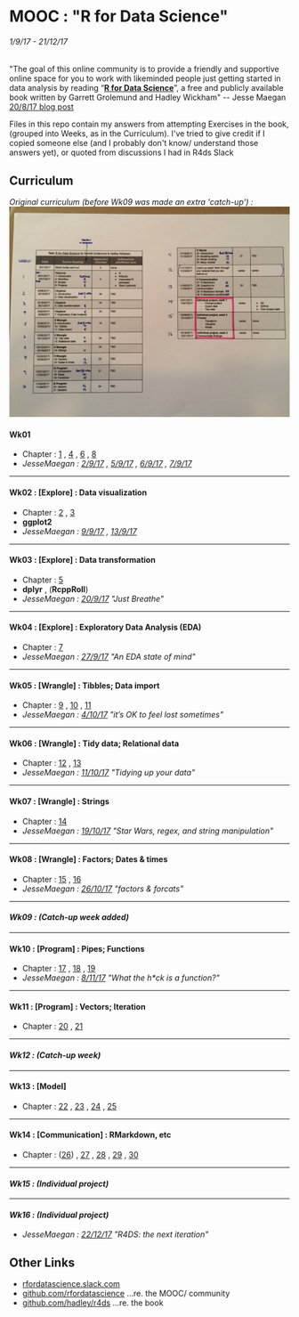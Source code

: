 # MOOC : "R for Data Science"
###### 1/9/17 - 21/12/17

"The goal of this online community is to provide a friendly and supportive online space for you to work with likeminded people just getting started in data analysis by reading “[**R for Data Science**](http://r4ds.had.co.nz/)”, a free and publicly available book written by Garrett Grolemund and Hadley Wickham" -- Jesse Maegan [20/8/17 blog post](https://medium.com/@kierisi/join-the-r-for-data-science-online-learning-community-842527222ab3)

Files in this repo contain my answers from attempting Exercises in the book, (grouped into Weeks, as in the Curriculum). I've tried to give credit if I copied someone else (and I probably don't know/ understand those answers yet), or quoted from discussions I had in R4ds Slack

## Curriculum

_Original curriculum (before Wk09 was made an extra 'catch-up') :_
![original curriculum](curriculum_0917.jpg)

#### Wk01
* Chapter : [1](http://r4ds.had.co.nz/introduction.html) , [4](http://r4ds.had.co.nz/workflow-basics.html) , [6](http://r4ds.had.co.nz/workflow-scripts.html) , [8](http://r4ds.had.co.nz/workflow-projects.html)
* _JesseMaegan : [2/9/17](https://medium.com/@kierisi/r4ds-onboarding-reflections-22b71878821f) , [5/9/17](https://medium.com/@kierisi/r4ds-learning-to-learn-b22ffa7419f8) , [6/9/17](https://medium.com/@kierisi/r4ds-week-1-dont-panic-e9e290062806) , [7/9/17](https://medium.com/@kierisi/r4ds-week-1-reflection-fbdbc336adc)_

---

#### Wk02 : [Explore] : Data visualization
* Chapter : [2](http://r4ds.had.co.nz/explore-intro.html) , [3](http://r4ds.had.co.nz/data-visualisation.html)
* **ggplot2**
* _JesseMaegan : [9/9/17](https://medium.com/@kierisi/r4ds-week-2-data-visualization-vocabulary-fc8fa4d20d2d) , [13/9/17](https://medium.com/@kierisi/r4ds-week-2-its-not-too-late-1f1ca71cfc79)_

---

#### Wk03 : [Explore] : Data transformation
* Chapter : [5](http://r4ds.had.co.nz/transform.html)
* **dplyr** , (**RcppRoll**)
* _JesseMaegan : [20/9/17](https://medium.com/@kierisi/r4ds-week-3-just-breathe-c07813617b61) "Just Breathe"_

---

#### Wk04 : [Explore] : Exploratory Data Analysis (EDA)
* Chapter : [7](http://r4ds.had.co.nz/exploratory-data-analysis.html)
* _JesseMaegan : [27/9/17](https://medium.com/@kierisi/r4ds-week-4-an-eda-state-of-mind-cf9679499ee4) "An EDA state of mind"_

---

#### Wk05 : [Wrangle] : Tibbles; Data import
* Chapter : [9](http://r4ds.had.co.nz/wrangle-intro.html) , [10](http://r4ds.had.co.nz/tibbles.html) , [11](http://r4ds.had.co.nz/data-import.html)
* _JesseMaegan : [4/10/17](https://medium.com/@kierisi/r4ds-week-5-its-ok-to-feel-lost-sometimes-5dc8f20ddd6c) "it’s OK to feel lost sometimes"_

---

#### Wk06 : [Wrangle] : Tidy data; Relational data
* Chapter : [12](http://r4ds.had.co.nz/tidy-data.html) , [13](http://r4ds.had.co.nz/relational-data.html)
* _JesseMaegan : [11/10/17](https://medium.com/@kierisi/r4ds-week-6-tidying-up-your-data-d5180ecff860) "Tidying up your data"_

---

#### Wk07 : [Wrangle] : Strings
* Chapter : [14](http://r4ds.had.co.nz/strings.html)
* _JesseMaegan : [19/10/17](https://medium.com/@kierisi/r4ds-week-7-star-wars-and-string-manipulation-9ab77ebe8a66) "Star Wars, regex, and string manipulation"_

---

#### Wk08 : [Wrangle] : Factors; Dates & times
* Chapter : [15](http://r4ds.had.co.nz/factors.html) , [16](http://r4ds.had.co.nz/dates-and-times.html)
* _JesseMaegan : [26/10/17](https://medium.com/@kierisi/r4ds-week-8-factors-forcats-4b7f27cffd60) "factors & forcats"_

---

#### _Wk09 : (Catch-up week added)_

---

#### Wk10 : [Program] : Pipes; Functions
* Chapter : [17](http://r4ds.had.co.nz/program-intro.html) , [18](http://r4ds.had.co.nz/pipes.html) , [19](http://r4ds.had.co.nz/functions.html)
* _JesseMaegan : [8/11/17](https://medium.com/@kierisi/r4ds-week-10-what-the-h-ck-is-a-function-a2eeba19b8f0) "What the h*ck is a function?"_

---

#### Wk11 : [Program] : Vectors; Iteration
* Chapter : [20](http://r4ds.had.co.nz/vectors.html) , [21](http://r4ds.had.co.nz/iteration.html)

---

#### _Wk12 : (Catch-up week)_

---

#### Wk13 : [Model]
* Chapter : [22](http://r4ds.had.co.nz/model-intro.html) , [23](http://r4ds.had.co.nz/model-basics.html) , [24](http://r4ds.had.co.nz/model-building.html) , [25](http://r4ds.had.co.nz/many-models.html)

---

#### Wk14 : [Communication] : RMarkdown, etc
* Chapter : ([26](http://r4ds.had.co.nz/communicate-intro.html)) , [27](http://r4ds.had.co.nz/r-markdown.html) , [28](http://r4ds.had.co.nz/graphics-for-communication.html) , [29](http://r4ds.had.co.nz/r-markdown-formats.html) , [30](http://r4ds.had.co.nz/r-markdown-workflow.html)

---

#### _Wk15 : (Individual project)_

---

#### _Wk16 : (Individual project)_
* _JesseMaegan : [22/12/17](https://medium.com/@kierisi/r4ds-the-next-iteration-d51e0a1b0b82) "R4DS: the next iteration"_



## Other Links
* [rfordatascience.slack.com](https://rfordatascience.slack.com/)
* [github.com/rfordatascience](https://github.com/rfordatascience) ...re. the MOOC/ community
* [github.com/hadley/r4ds](https://github.com/hadley/r4ds) ...re. the book